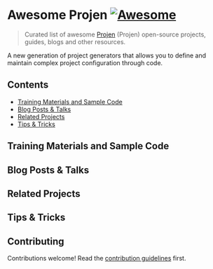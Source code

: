 # Awesome Projen [![Awesome](https://awesome.re/badge.svg)](https://awesome.re)

> Curated list of awesome [Projen](https://github.com/projen/projen) (Projen) open-source projects, guides, blogs and other resources.

A new generation of project generators that allows you to define and maintain complex project configuration through code.

## Contents

- [Training Materials and Sample Code](#training-materials-and-sample-code)
- [Blog Posts & Talks](#blog-posts--talks)
- [Related Projects](#related-projects)
- [Tips & Tricks](#tips--tricks)

## Training Materials and Sample Code

## Blog Posts & Talks

## Related Projects

## Tips & Tricks

## Contributing

Contributions welcome! Read the [contribution guidelines](contributing.md) first.
